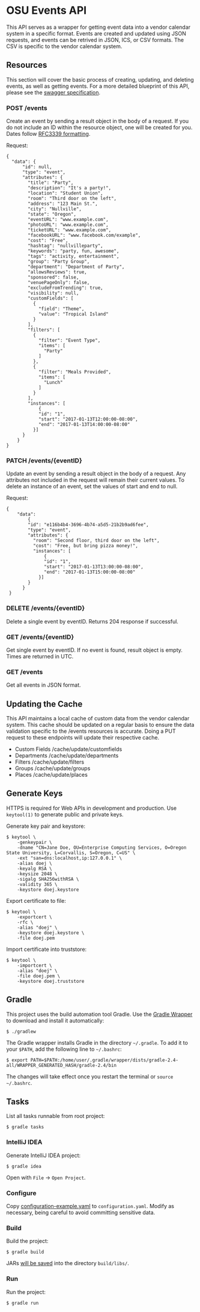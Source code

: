 # OSU Events API

This API serves as a wrapper for getting event data into a vendor calendar system in a specific format. Events are created and updated using JSON requests, and events can be retrived in JSON, ICS, or CSV formats. The CSV is specific to the vendor calendar system.

## Resources
This section will cover the basic process of creating, updating, and deleting events, as well as getting events. For a more detailed blueprint of this API, please see the [swagger specification](swagger.yaml).

### POST /events
Create an event by sending a result object in the body of a request. If you do not include an ID within the resource object, one will be created for you. Dates follow [RFC3339 formatting](https://xml2rfc.tools.ietf.org/public/rfc/html/rfc3339.html#anchor14).

Request:

	{
      "data": {
          "id": null,
          "type": "event",
          "attributes": {
            "title": "Party",
            "description": "It's a party!",
            "location": "Student Union",
            "room": "Third door on the left",
            "address": "123 Main St.",
            "city": "Nullville",
            "state": "Oregon",
            "eventURL": "www.example.com",
            "photoURL": "www.example.com",
            "ticketURL": "www.example.com",
            "facebookURL": "www.facebook.com/example",
            "cost": "Free",
            "hashtag": "nullvilleparty",
            "keywords": "party, fun, awesome",
            "tags": "activity, entertainment",
            "group": "Party Group",
            "department": "Department of Party",
            "allowsReviews": true,
            "sponsored": false,
            "venuePageOnly": false,
            "excludeFromTrending": true,
            "visibility": null,
            "customFields": [
              {
                "field": "Theme",
                "value": "Tropical Island"
              }
            ],
            "filters": [
              {
                "filter": "Event Type",
                "items": [
                  "Party"
                ]
              },
              {
                "filter": "Meals Provided",
                "items": [
                  "Lunch"
                ]
              }
            ],
            "instances": [
                {
                "id": "1",
                "start": "2017-01-13T12:00:00-08:00",
                "end": "2017-01-13T14:00:00-08:00"
              }]
          }
        }
    }

### PATCH /events/{eventID}
Update an event by sending a result object in the body of a request. Any attributes not included in the request will remain their current values. To delete an instance of an event, set the values of start and end to null.

Request:

	{
  		"data":
			{
            "id": "e116b4b4-3696-4b74-a5d5-21b2b9ad6fee",
            "type": "event",
            "attributes": {
              "room": "Second floor, third door on the left",
              "cost": "Free, but bring pizza money!",
              "instances": [
                  {
                  "id": "1",
                  "start": "2017-01-13T13:00:00-08:00",
                  "end": "2017-01-13T15:00:00-08:00"
                }]
            }
          }
     }

### DELETE /events/{eventID}
Delete a single event by eventID. Returns 204 response if successful.

### GET /events/{eventID}
Get single event by eventID. If no event is found, result object is empty. Times are returned in UTC.

### GET /events
Get all events in JSON format.

## Updating the Cache
This API maintains a local cache of custom data from the vendor calendar system.
This cache should be updated on a regular basis to ensure the data validation specific to
the /events resources is accurate. Doing a PUT request to these endpoints will update
their respective cache.

* Custom Fields /cache/update/customfields
* Departments /cache/update/departments
* Filters /cache/update/filters
* Groups /cache/update/groups
* Places /cache/update/places

## Generate Keys

HTTPS is required for Web APIs in development and production. Use `keytool(1)` to generate public and private keys.

Generate key pair and keystore:

    $ keytool \
        -genkeypair \
        -dname "CN=Jane Doe, OU=Enterprise Computing Services, O=Oregon State University, L=Corvallis, S=Oregon, C=US" \
        -ext "san=dns:localhost,ip:127.0.0.1" \
        -alias doej \
        -keyalg RSA \
        -keysize 2048 \
        -sigalg SHA256withRSA \
        -validity 365 \
        -keystore doej.keystore

Export certificate to file:

    $ keytool \
        -exportcert \
        -rfc \
        -alias "doej" \
        -keystore doej.keystore \
        -file doej.pem

Import certificate into truststore:

    $ keytool \
        -importcert \
        -alias "doej" \
        -file doej.pem \
        -keystore doej.truststore

## Gradle

This project uses the build automation tool Gradle. Use the [Gradle Wrapper](https://docs.gradle.org/current/userguide/gradle_wrapper.html) to download and install it automatically:

    $ ./gradlew

The Gradle wrapper installs Gradle in the directory `~/.gradle`. To add it to your `$PATH`, add the following line to `~/.bashrc`:

    $ export PATH=$PATH:/home/user/.gradle/wrapper/dists/gradle-2.4-all/WRAPPER_GENERATED_HASH/gradle-2.4/bin

The changes will take effect once you restart the terminal or `source ~/.bashrc`.

## Tasks

List all tasks runnable from root project:

    $ gradle tasks

### IntelliJ IDEA

Generate IntelliJ IDEA project:

    $ gradle idea

Open with `File` -> `Open Project`.

### Configure

Copy [configuration-example.yaml](configuration-example.yaml) to `configuration.yaml`. Modify as necessary, being careful to avoid committing sensitive data.

### Build

Build the project:

    $ gradle build

JARs [will be saved](https://github.com/johnrengelman/shadow#using-the-default-plugin-task) into the directory `build/libs/`.

### Run

Run the project:

    $ gradle run

